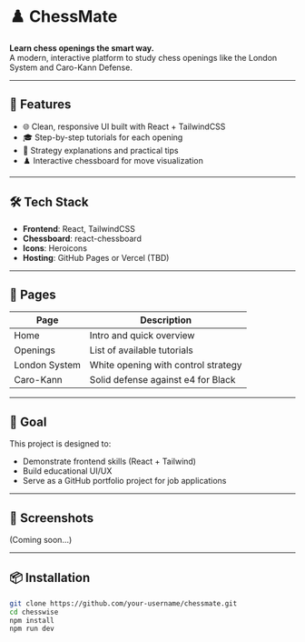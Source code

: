 # ♟️ ChessMate

**Learn chess openings the smart way.**  
A modern, interactive platform to study chess openings like the London System and Caro-Kann Defense.

---

## 🚀 Features

- 🌐 Clean, responsive UI built with React + TailwindCSS
- 🎓 Step-by-step tutorials for each opening
- 🧠 Strategy explanations and practical tips
- ♟️ Interactive chessboard for move visualization

---

## 🛠️ Tech Stack

- **Frontend**: React, TailwindCSS
- **Chessboard**: react-chessboard
- **Icons**: Heroicons
- **Hosting**: GitHub Pages or Vercel (TBD)

---

## 📂 Pages

| Page          | Description                            |
|---------------|----------------------------------------|
| Home          | Intro and quick overview               |
| Openings      | List of available tutorials            |
| London System | White opening with control strategy    |
| Caro-Kann     | Solid defense against e4 for Black     |

---

## 🎯 Goal

This project is designed to:
- Demonstrate frontend skills (React + Tailwind)
- Build educational UI/UX
- Serve as a GitHub portfolio project for job applications

---

## 📸 Screenshots

(Coming soon...)

---

## 📦 Installation

```bash
git clone https://github.com/your-username/chessmate.git
cd chesswise
npm install
npm run dev
